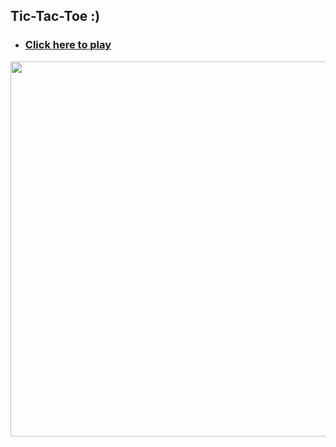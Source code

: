 ## Tic-Tac-Toe :)
* ### [Click here to play](https://ashik-elahi.github.io/tic-tac-toe/)

<img src="https://user-images.githubusercontent.com/74064639/142774014-64b5a2f4-37bf-4612-b82b-5826c8ca85d4.png" width="900" height="600"/>

